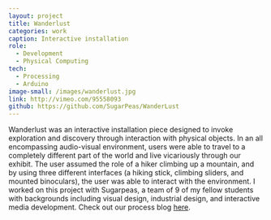 ```yaml
---
layout: project
title: Wanderlust
categories: work
caption: Interactive installation
role:
  - Development
  - Physical Computing
tech: 
  - Processing
  - Arduino
image-small: /images/wanderlust.jpg
link: http://vimeo.com/95558093
github: https://github.com/SugarPeas/WanderLust
---
```


Wanderlust was an interactive installation piece designed to invoke exploration and discovery through interaction with physical objects. In an all encompassing audio-visual environment, users were able to travel to a completely different part of the world and live vicariously through our exhibit. The user assumed the role of a hiker climbing up a mountain, and by using three different interfaces (a hiking stick, climbing sliders, and mounted binoculars), the user was able to interact with the environment. I worked on this project with Sugarpeas, a team of 9 of my fellow students with backgrounds including visual design, industrial design, and interactive media development. Check out our process blog [here][sugarpeas].

[sugarpeas]: http://sugarpeas.cias.rit.edu/